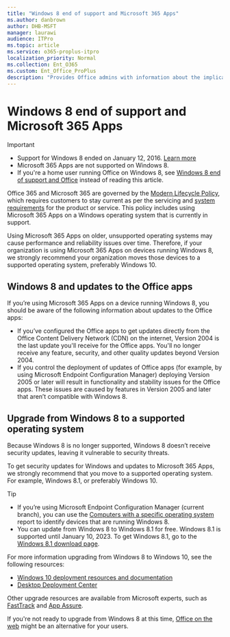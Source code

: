 ```yaml
---
title: "Windows 8 end of support and Microsoft 365 Apps"
ms.author: danbrown
author: DHB-MSFT
manager: laurawi
audience: ITPro
ms.topic: article
ms.service: o365-proplus-itpro
localization_priority: Normal
ms.collection: Ent_O365
ms.custom: Ent_Office_ProPlus
description: "Provides Office admins with information about the implications of Windows 8 end of support on Microsoft 365 Apps."
---
```


# Windows 8 end of support and Microsoft 365 Apps

> [!IMPORTANT]
> - Support for Windows 8 ended on January 12, 2016. [Learn more](https://docs.microsoft.com/lifecycle/faq/windows#windows-81)
> - Microsoft 365 Apps are not supported on Windows 8.
> - If you're a home user running Office on Windows 8, see [Windows 8 end of support and Office](https://support.microsoft.com/office/34e28be4-1e4f-4928-b210-3f45d8215595) instead of reading this article.

Office 365 and Microsoft 365 are governed by the [Modern Lifecycle Policy](https://support.microsoft.com/help/30881/modern-lifecycle-policy), which requires customers to stay current as per the servicing and [system requirements](https://products.office.com/office-resources) for the product or service. This policy includes using Microsoft 365 Apps on a Windows operating system that is currently in support.

Using Microsoft 365 Apps on older, unsupported operating systems may cause performance and reliability issues over time. Therefore, if your organization is using Microsoft 365 Apps on devices running Windows 8, we strongly recommend your organization moves those devices to a supported operating system, preferably Windows 10.

## Windows 8 and updates to the Office apps

If you’re using Microsoft 365 Apps on a device running Windows 8, you should be aware of the following information about updates to the Office apps:

- If you’ve configured the Office apps to get updates directly from the Office Content Delivery Network (CDN) on the internet, Version 2004 is the last update you'll receive for the Office apps. You'll no longer receive any feature, security, and other quality updates beyond Version 2004.
- If you control the deployment of updates of Office apps (for example, by using Microsoft Endpoint Configuration Manager) deploying Version 2005 or later will result in functionality and stability issues for the Office apps. These issues are caused by features in Version 2005 and later that aren’t compatible with Windows 8.

## Upgrade from Windows 8 to a supported operating system

Because Windows 8 is no longer supported, Windows 8 doesn’t receive security updates, leaving it vulnerable to security threats.

To get security updates for Windows and updates to Microsoft 365 Apps, we strongly recommend that you move to a supported operating system. For example, Windows 8.1, or preferably Windows 10.

> [!TIP]
> - If you’re using Microsoft Endpoint Configuration Manager (current branch), you can use the [Computers with a specific operating system](https://docs.microsoft.com/mem/configmgr/core/servers/manage/list-of-reports#operating-system) report to identify devices that are running Windows 8.
> - You can update from Windows 8 to Windows 8.1 for free. Windows 8.1 is supported until January 10, 2023. To get Windows 8.1, go to the [Windows 8.1 download page](https://www.microsoft.com/en-us/software-download/windows8ISO).

For more information upgrading from Windows 8 to Windows 10, see the following resources:

- [Windows 10 deployment resources and documentation](https://docs.microsoft.com/windows/deployment/)
- [Desktop Deployment Center](https://docs.microsoft.com/microsoft-365/enterprise/desktop-deployment-center-home)

Other upgrade resources are available from Microsoft experts, such as [FastTrack](https://www.microsoft.com/fasttrack/microsoft-365/windows-10) and [App Assure](https://www.microsoft.com/fasttrack/microsoft-365/app-assure).

If you're not ready to upgrade from Windows 8 at this time, [Office on the web](https://www.office.com/) might be an alternative for your users.
